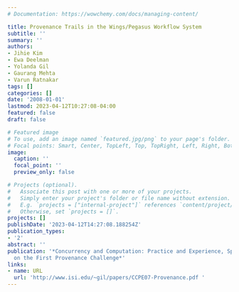```yaml
---
# Documentation: https://wowchemy.com/docs/managing-content/

title: Provenance Trails in the Wings/Pegasus Workflow System
subtitle: ''
summary: ''
authors:
- Jihie Kim
- Ewa Deelman
- Yolanda Gil
- Gaurang Mehta
- Varun Ratnakar
tags: []
categories: []
date: '2008-01-01'
lastmod: 2023-04-12T10:27:08-04:00
featured: false
draft: false

# Featured image
# To use, add an image named `featured.jpg/png` to your page's folder.
# Focal points: Smart, Center, TopLeft, Top, TopRight, Left, Right, BottomLeft, Bottom, BottomRight.
image:
  caption: ''
  focal_point: ''
  preview_only: false

# Projects (optional).
#   Associate this post with one or more of your projects.
#   Simply enter your project's folder or file name without extension.
#   E.g. `projects = ["internal-project"]` references `content/project/deep-learning/index.md`.
#   Otherwise, set `projects = []`.
projects: []
publishDate: '2023-04-12T14:27:08.188254Z'
publication_types:
- '2'
abstract: ''
publication: '*Concurrency and Computation: Practice and Experience, Special Issue
  on the First Provenance Challenge*'
links:
- name: URL
  url: 'http://www.isi.edu/~gil/papers/CCPE07-Provenance.pdf '
---
```

